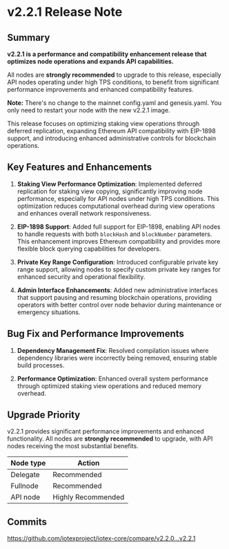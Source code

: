 # v2.2.1 Release Note

## Summary
**v2.2.1 is a performance and compatibility enhancement release that optimizes
node operations and expands API capabilities.**

All nodes are **strongly recommended** to upgrade to this release, especially
API nodes operating under high TPS conditions, to benefit from significant
performance improvements and enhanced compatibility features.

**Note:**
There's no change to the mainnet config.yaml and genesis.yaml. You only need to
restart your node with the new v2.2.1 image.

This release focuses on optimizing staking view operations through deferred
replication, expanding Ethereum API compatibility with EIP-1898 support, and
introducing enhanced administrative controls for blockchain operations.

## Key Features and Enhancements

1. **Staking View Performance Optimization**: Implemented deferred replication
for staking view copying, significantly improving node performance, especially
for API nodes under high TPS conditions. This optimization reduces computational
overhead during view operations and enhances overall network responsiveness.

2. **EIP-1898 Support**: Added full support for EIP-1898, enabling API nodes
to handle requests with both `blockHash` and `blockNumber` parameters. This
enhancement improves Ethereum compatibility and provides more flexible block
querying capabilities for developers.

3. **Private Key Range Configuration**: Introduced configurable private key
range support, allowing nodes to specify custom private key ranges for enhanced
security and operational flexibility.

4. **Admin Interface Enhancements**: Added new administrative interfaces that
support pausing and resuming blockchain operations, providing operators with
better control over node behavior during maintenance or emergency situations.

## Bug Fix and Performance Improvements

1. **Dependency Management Fix**: Resolved compilation issues where dependency
libraries were incorrectly being removed, ensuring stable build processes.

2. **Performance Optimization**: Enhanced overall system performance through
optimized staking view operations and reduced memory overhead.

## Upgrade Priority
v2.2.1 provides significant performance improvements and enhanced functionality.
All nodes are **strongly recommended** to upgrade, with API nodes receiving
the most substantial benefits.

| Node type  | Action       |
| ---------- | ------------ |
| Delegate   | Recommended  |
| Fullnode   | Recommended  |
| API node   | Highly Recommended |

## Commits
https://github.com/iotexproject/iotex-core/compare/v2.2.0...v2.2.1
